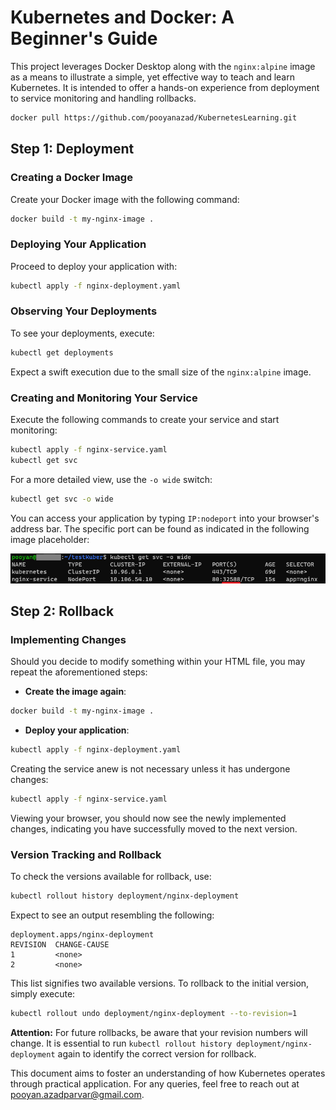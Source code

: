 # Kubernetes and Docker: A Beginner's Guide

This project leverages Docker Desktop along with the `nginx:alpine` image as a means to illustrate a simple, yet effective way to teach and learn Kubernetes. It is intended to offer a hands-on experience from deployment to service monitoring and handling rollbacks.

```bash
docker pull https://github.com/pooyanazad/KubernetesLearning.git
```

## Step 1: Deployment

### Creating a Docker Image

Create your Docker image with the following command:

```bash
docker build -t my-nginx-image .
```

### Deploying Your Application

Proceed to deploy your application with:

```bash
kubectl apply -f nginx-deployment.yaml
```

### Observing Your Deployments

To see your deployments, execute:

```bash
kubectl get deployments
```

Expect a swift execution due to the small size of the `nginx:alpine` image.

### Creating and Monitoring Your Service

Execute the following commands to create your service and start monitoring:

```bash
kubectl apply -f nginx-service.yaml
kubectl get svc
```

For a more detailed view, use the `-o wide` switch:

```bash
kubectl get svc -o wide
```

You can access your application by typing `IP:nodeport` into your browser's address bar. The specific port can be found as indicated in the following image placeholder:

![Service Deployment](https://github.com/pooyanazad/KubernetesLearning/blob/main/getSVC.png "Service Deployment Example")

## Step 2: Rollback

### Implementing Changes

Should you decide to modify something within your HTML file, you may repeat the aforementioned steps:

- **Create the image again**:

```bash
docker build -t my-nginx-image .
```

- **Deploy your application**:

```bash
kubectl apply -f nginx-deployment.yaml
```

Creating the service anew is not necessary unless it has undergone changes:

```bash
kubectl apply -f nginx-service.yaml
```

Viewing your browser, you should now see the newly implemented changes, indicating you have successfully moved to the next version.

### Version Tracking and Rollback

To check the versions available for rollback, use:

```bash
kubectl rollout history deployment/nginx-deployment
```

Expect to see an output resembling the following:

```
deployment.apps/nginx-deployment
REVISION  CHANGE-CAUSE
1         <none>
2         <none>
```

This list signifies two available versions. To rollback to the initial version, simply execute:

```bash
kubectl rollout undo deployment/nginx-deployment --to-revision=1
```

**Attention:** For future rollbacks, be aware that your revision numbers will change. It is essential to run `kubectl rollout history deployment/nginx-deployment` again to identify the correct version for rollback.

This document aims to foster an understanding of how Kubernetes operates through practical application. For any queries, feel free to reach out at pooyan.azadparvar@gmail.com.
